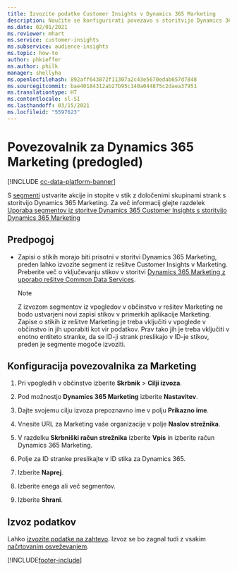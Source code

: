 ```yaml
---
title: Izvozite podatke Customer Insights v Dynamics 365 Marketing
description: Naučite se konfigurirati povezavo s storitvijo Dynamics 365 Marketing.
ms.date: 02/01/2021
ms.reviewer: mhart
ms.service: customer-insights
ms.subservice: audience-insights
ms.topic: how-to
author: phkieffer
ms.author: philk
manager: shellyha
ms.openlocfilehash: 892aff643872f11307a2c43e5670edab657d7848
ms.sourcegitcommit: bae40184312ab27b95c140a044875c2daea37951
ms.translationtype: HT
ms.contentlocale: sl-SI
ms.lasthandoff: 03/15/2021
ms.locfileid: "5597623"
---
```

# <a name="connector-for-dynamics-365-marketing-preview"></a>Povezovalnik za Dynamics 365 Marketing (predogled)

[!INCLUDE [cc-data-platform-banner](../includes/cc-data-platform-banner.md)]

S [segmenti](segments.md) ustvarite akcije in stopite v stik z določenimi skupinami strank s storitvijo Dynamics 365 Marketing. Za več informacij glejte razdelek [Uporaba segmentov iz storitve Dynamics 365 Customer Insights s storitvijo Dynamics 365 Marketing](/dynamics365/marketing/customer-insights-segments)

## <a name="prerequisite"></a>Predpogoj

- Zapisi o stikih morajo biti prisotni v storitvi Dynamics 365 Marketing, preden lahko izvozite segment iz rešitve Customer Insights v Marketing. Preberite več o vključevanju stikov v storitvi [Dynamics 365 Marketing z uporabo rešitve Common Data Services](connect-power-query.md).

  > [!NOTE]
  > Z izvozom segmentov iz vpogledov v občinstvo v rešitev Marketing ne bodo ustvarjeni novi zapisi stikov v primerkih aplikacije Marketing. Zapise o stikih iz rešitve Marketing je treba vključiti v vpoglede v občinstvo in jih uporabiti kot vir podatkov. Prav tako jih je treba vključiti v enotno entiteto stranke, da se ID-ji strank preslikajo v ID-je stikov, preden je segmente mogoče izvoziti.

## <a name="configure-the-connector-for-marketing"></a>Konfiguracija povezovalnika za Marketing

1. Pri vpogledih v občinstvo izberite **Skrbnik** > **Cilji izvoza**.

1. Pod možnostjo **Dynamics 365 Marketing** izberite **Nastavitev**.

1. Dajte svojemu cilju izvoza prepoznavno ime v polju **Prikazno ime**.

1. Vnesite URL za Marketing vaše organizacije v polje **Naslov strežnika**.

1. V razdelku **Skrbniški račun strežnika** izberite **Vpis** in izberite račun Dynamics 365 Marketing.

1. Polje za ID stranke preslikajte v ID stika za Dynamics 365.

1. Izberite **Naprej**.

1. Izberite enega ali več segmentov.

1. Izberite **Shrani**.

## <a name="export-the-data"></a>Izvoz podatkov

Lahko [izvozite podatke na zahtevo](export-destinations.md). Izvoz se bo zagnal tudi z vsakim [načrtovanim osveževanjem](system.md#schedule-tab).


[!INCLUDE[footer-include](../includes/footer-banner.md)]